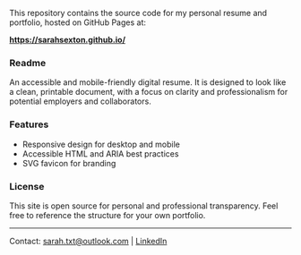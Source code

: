 This repository contains the source code for my personal resume and portfolio, hosted on GitHub Pages at:

**https://sarahsexton.github.io/**

### Readme

An accessible and mobile-friendly digital resume. It is designed to look like a clean, printable document, with a focus on clarity and professionalism for potential employers and collaborators.

### Features
- Responsive design for desktop and mobile
- Accessible HTML and ARIA best practices
- SVG favicon for branding

### License
This site is open source for personal and professional transparency. Feel free to reference the structure for your own portfolio.

---

Contact: [sarah.txt@outlook.com](mailto:sarah.txt@outlook.com) | [LinkedIn](https://linkedin.com/in/SarahJeanneSexton)

